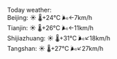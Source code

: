 Today weather:  
Beijing: ☀️   🌡️+24°C 🌬️←7km/h  
Tianjin: ☀️   🌡️+26°C 🌬️←11km/h  
Shijiazhuang: ☀️   🌡️+31°C 🌬️↙18km/h  
Tangshan: ☀️   🌡️+27°C 🌬️↙27km/h  
